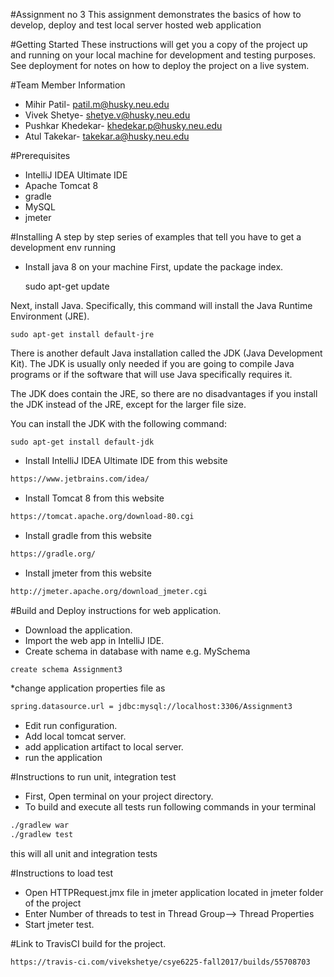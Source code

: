 #Assignment no 3
This assignment demonstrates the basics of how to develop, deploy and test local server hosted web application

#Getting Started
These instructions will get you a copy of the project up and running on your local machine for development and testing purposes. See deployment for notes on how to deploy the project on a live system.

#Team Member Information

 * Mihir Patil- patil.m@husky.neu.edu
 * Vivek Shetye- shetye.v@husky.neu.edu
 * Pushkar Khedekar- khedekar.p@husky.neu.edu
 * Atul Takekar- takekar.a@husky.neu.edu
 
 #Prerequisites 
 * IntelliJ IDEA Ultimate IDE
 * Apache Tomcat 8
 * gradle
 * MySQL
 * jmeter
 
 #Installing
 A step by step series of examples that tell you have to get a development env running 

 * Install java 8 on your machine
First, update the package index.


    sudo apt-get update

Next, install Java. Specifically, this command will install the Java Runtime Environment (JRE).

    sudo apt-get install default-jre

There is another default Java installation called the JDK (Java Development Kit). The JDK is usually only needed if you are going to compile Java programs or if the software that will use Java specifically requires it.

The JDK does contain the JRE, so there are no disadvantages if you install the JDK instead of the JRE, except for the larger file size.

You can install the JDK with the following command:

    sudo apt-get install default-jdk


* Install IntelliJ IDEA Ultimate IDE from this website
``` bash
https://www.jetbrains.com/idea/
```
* Install Tomcat 8 from this website
``` bash
https://tomcat.apache.org/download-80.cgi
```
* Install gradle from this website
``` bash
https://gradle.org/
```
* Install jmeter from this website
``` bash
http://jmeter.apache.org/download_jmeter.cgi
```

#Build and Deploy instructions for web application.
* Download the application.
* Import the web app in IntelliJ IDE.
* Create schema in database with name e.g. MySchema
``` bash
create schema Assignment3
```
*change application properties file as
``` bash
spring.datasource.url = jdbc:mysql://localhost:3306/Assignment3
```
* Edit run configuration.
* Add local tomcat server.
* add application artifact to local server.
* run the application

#Instructions to run unit, integration test
* First, Open terminal on your project directory.
* To build and execute all tests run following commands in your terminal
``` bash
./gradlew war 
./gradlew test
```
this will all unit and integration tests

#Instructions to load test
* Open HTTPRequest.jmx file in jmeter application located in jmeter folder of the project
* Enter Number of threads to test in Thread Group--> Thread Properties
* Start jmeter test.
 
#Link to TravisCI build for the project.
``` bash
https://travis-ci.com/vivekshetye/csye6225-fall2017/builds/55708703
```
